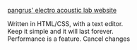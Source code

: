 [pangrus' electro acoustic lab website](http://www.peal.space)

Written in HTML/CSS, with a text editor.    
Keep it simple and it will last forever.    
Performance is a feature.
      Cancel changes
